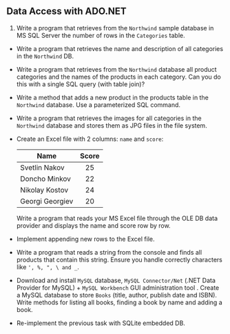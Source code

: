 ## Data Access with ADO.NET

1. Write a program that retrieves from the `Northwind` sample database in MS SQL Server the number of  rows in the `Categories` table.
* Write a program that retrieves the name and description of all categories in the `Northwind` DB.
* Write a program that retrieves from the `Northwind` database all product categories and the names of the products in each category. Can you do this with a single SQL query (with table join)?
* Write a method that adds a new product in the products table in the `Northwind` database. Use a parameterized SQL command.
* Write a program that retrieves the images for all categories in the `Northwind` database and stores them as JPG files in the file system.
* Create an Excel file with 2 columns: `name` and `score`:

    | Name            | Score  |
    | --------------- |:------:|
    | Svetlin Nakov   | 25     |
    | Doncho Minkov   | 22     |
    | Nikolay Kostov  | 24     |
    | Georgi Georgiev | 20     |

    Write a program that reads your MS Excel file through the OLE DB data provider and displays the name and score row by row.
* Implement appending new rows to the Excel file.
* Write a program that reads a string from the console and finds all products that contain this string. Ensure you handle correctly characters like `', %, ", \ and _`.
* Download and install `MySQL` database, `MySQL Connector/Net` (.NET Data Provider for MySQL) + `MySQL Workbench` GUI administration tool . Create a MySQL database to store `Books` (title, author, publish date and ISBN). Write methods for listing all books, finding a book by name and adding a book.
* Re-implement the previous task with SQLite embedded DB.